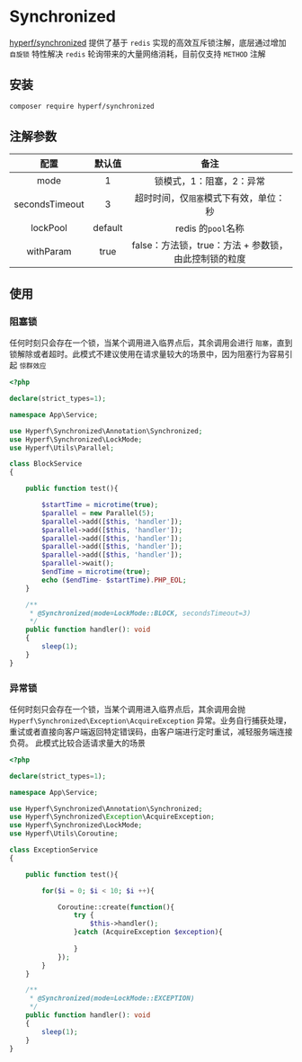 # Synchronized

[hyperf/synchronized](https://github.com/hyperf/synchronized)  提供了基于 `redis` 实现的高效互斥锁注解，底层通过增加`自旋锁` 特性解决 `redis` 轮询带来的大量网络消耗，目前仅支持 `METHOD` 注解

## 安装

```bash
composer require hyperf/synchronized
```

## 注解参数

|  配置  |                  默认值                  |         备注          |
|:------:|:----------------------------------------:|:---------------------:|
| mode |  1  | 锁模式，1：阻塞，2：异常 |
| secondsTimeout | 3 |        超时时间，仅`阻塞`模式下有效，单位：秒         |
| lockPool |        default         |       redis 的`pool`名称       |
| withParam |        true         |       false：方法锁，true：方法 + 参数锁，由此控制锁的粒度      |

## 使用

### 阻塞锁

任何时刻只会存在一个锁，当某个调用进入临界点后，其余调用会进行 `阻塞`，直到锁解除或者超时。此模式不建议使用在请求量较大的场景中，因为阻塞行为容易引起 `惊群效应`

```php
<?php

declare(strict_types=1);

namespace App\Service;

use Hyperf\Synchronized\Annotation\Synchronized;
use Hyperf\Synchronized\LockMode;
use Hyperf\Utils\Parallel;

class BlockService
{

    public function test(){

        $startTime = microtime(true);
        $parallel = new Parallel(5);
        $parallel->add([$this, 'handler']);
        $parallel->add([$this, 'handler']);
        $parallel->add([$this, 'handler']);
        $parallel->add([$this, 'handler']);
        $parallel->add([$this, 'handler']);
        $parallel->wait();
        $endTime = microtime(true);
        echo ($endTime- $startTime).PHP_EOL;
    }

    /**
     * @Synchronized(mode=LockMode::BLOCK, secondsTimeout=3)
     */
    public function handler(): void
    {
        sleep(1);
    }
}
```

### 异常锁

任何时刻只会存在一个锁，当某个调用进入临界点后，其余调用会抛 `Hyperf\Synchronized\Exception\AcquireException` 异常。业务自行捕获处理，重试或者直接向客户端返回特定错误码，由客户端进行定时重试，减轻服务端连接负荷。
此模式比较合适请求量大的场景

```php
<?php

declare(strict_types=1);

namespace App\Service;

use Hyperf\Synchronized\Annotation\Synchronized;
use Hyperf\Synchronized\Exception\AcquireException;
use Hyperf\Synchronized\LockMode;
use Hyperf\Utils\Coroutine;

class ExceptionService
{

    public function test(){

        for($i = 0; $i < 10; $i ++){

            Coroutine::create(function(){
                try {
                    $this->handler();
                }catch (AcquireException $exception){
                    
                }
            });
        }
    }

    /**
     * @Synchronized(mode=LockMode::EXCEPTION)
     */
    public function handler(): void
    {
        sleep(1);
    }
}
```